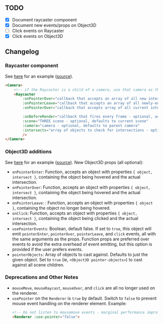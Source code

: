 ## TODO
- [X] Document raycaster component
- [X] Document new events/props on Object3D
- [ ] Click events on Raycaster
- [X] Click events on Object3D

## Changelog

### Raycaster component

See [here](https://troisjs-instancedcolors.netlify.app/) for an example ([source](https://github.com/SaFrMo/trois-examples/blob/instanced-colors-standalone-demo/src/components/InstancedColors/InstancedColors.vue)).

```html
<Camera>
    <!-- if the Raycaster is a child of a camera, use that camera as the ray origin -->
    <Raycaster 
        :onPointerOver="callback that accepts an array of all new intersections, like onMouseEnter" 
        :onPointerLeave="callback that accepts an array of all newly-ended intersections, like onMouseLeave" 
        :onPointerOver="callback that accepts array of all current intersections"

        :onBeforeRender="callback that fires every frame - optional, accepts the created raycaster. setting this property assumes the user is implementing all raycaster functionality and nullifies all other props and built-in functionality."
        :scene="THREE scene - optional, defaults to current scene"
        :camera="camera - optional, defaults to parent camera"
        :intersects="array of objects to check for intersections - optional, casts against all scene children by default"
        />
</Camera>
```

### Object3D additions

See [here](https://troisjs-pointer-tester-demo.netlify.app/) for an example ([source](https://github.com/SaFrMo/trois-examples/blob/pointer-tester-demo/src/components/PointerTester.vue)). New Object3D props (all optional):

* `onPointerEnter`: Function, accepts an object with properties `{ object, intersect }`, containing the object being hovered and the actual intersection.
* `onPointerOver`: Function, accepts an object with properties `{ object, intersect }`, containing the object being hovered and the actual intersection.
* `onPointerLeave`: : Function, accepts an object with properties `{ object }`, containing the object no longer being hovered.
* `onClick`: Function, accepts an object with properties `{ object, intersect }`, containing the object being clicked and the actual intersection.
* `usePointerEvents`: Boolean, default false. If set to `true`, this object will emit `pointerEnter`, `pointerOver`, `pointerLeave`, and `click` events, all with the same arguments as the props. Function props are preferred over events to avoid the extra overhead of event emitting, but this option is provided if the user prefers events.
* `pointerObjects`: Array of objects to cast against. Defaults to just the given object. Set to `true` (ie, `<Object3D pointer-objects>`) to cast against all scene children.

### Deprecations and Other Notes

* `mouseMove`, `mouseRaycast`, `mouseOver`, and `click` are all no longer used on the renderer.
* `usePointer` on the `Renderer` is `true` by default. Switch to `false` to prevent mouse event handling on the renderer element. Example:
    ```html
    <!-- Do not listen to mousemove events - marginal performance improvement -->
    <Renderer :use-pointer="false">
    ```